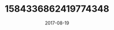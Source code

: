 ---
title: "1584336862419774348"
cover: "2017-08-19 06.21.33 1584336862419774348_46248401"
photo: "2017-08-19 06.21.33 1584336862419774348_46248401"
date: "2017-08-19"
type: "photo"
---